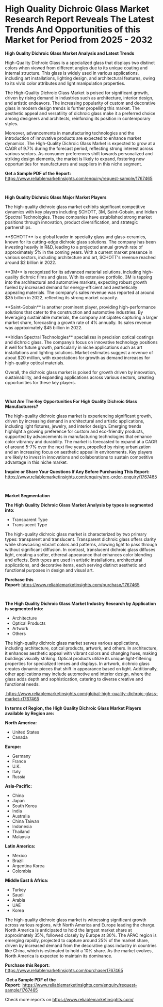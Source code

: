 <p><h1>High Quality Dichroic Glass Market Research Report Reveals The Latest Trends And Opportunities of this Market for Period from 2025 - 2032</h1></p><p><strong>High Quality Dichroic Glass Market Analysis and Latest Trends</strong></p>
<p><p>High-Quality Dichroic Glass is a specialized glass that displays two distinct colors when viewed from different angles due to its unique coating and internal structure. This glass is widely used in various applications, including art installations, lighting design, and architectural features, owing to its vivid color attributes and light manipulation properties.</p><p>The High-Quality Dichroic Glass Market is poised for significant growth, driven by rising demand in industries such as architecture, interior design, and artistic endeavors. The increasing popularity of custom and decorative glass in modern design trends is further propelling this market. The aesthetic appeal and versatility of dichroic glass make it a preferred choice among designers and architects, reinforcing its position in contemporary styles.</p><p>Moreover, advancements in manufacturing technologies and the introduction of innovative products are expected to enhance market dynamics. The High-Quality Dichroic Glass Market is expected to grow at a CAGR of 9.7% during the forecast period, reflecting strong interest across various sectors. As consumer preferences shift towards personalized and striking design elements, the market is likely to expand, fostering new opportunities for manufacturers and suppliers in this niche segment.</p></p>
<p><strong>Get a Sample PDF of the Report:&nbsp;</strong> <a href="https://www.reliablemarketinsights.com/enquiry/request-sample/1767465?utm_campaign=2110&utm_medium=2&utm_source=Github&utm_content=ia&utm_term=02022025&utm_id=high-quality-dichroic-glass">https://www.reliablemarketinsights.com/enquiry/request-sample/1767465</a></p>
<p>&nbsp;</p>
<p><strong>High Quality Dichroic Glass Major Market Players</strong></p>
<p><p>The high-quality dichroic glass market exhibits significant competitive dynamics with key players including SCHOTT, 3M, Saint-Gobain, and Iridian Spectral Technologies. These companies have established strong market positions through innovation, product diversification, and strategic partnerships.</p><p>**SCHOTT** is a global leader in specialty glass and glass-ceramics, known for its cutting-edge dichroic glass solutions. The company has been investing heavily in R&D, leading to a projected annual growth rate of approximately 5% in the coming years. With a current market presence in various sectors, including architecture and art, SCHOTT's revenue reached around $2 billion in 2022.</p><p>**3M** is recognized for its advanced material solutions, including high-quality dichroic films and glass. With its extensive portfolio, 3M is tapping into the architectural and automotive markets, expecting robust growth fueled by increased demand for energy-efficient and aesthetically appealing materials. The company's sales revenue was reported at around $35 billion in 2022, reflecting its strong market capacity.</p><p>**Saint-Gobain** is another prominent player, providing high-performance solutions that cater to the construction and automotive industries. By leveraging sustainable materials, the company anticipates capturing a larger market share, forecasting a growth rate of 4% annually. Its sales revenue was approximately $45 billion in 2022.</p><p>**Iridian Spectral Technologies** specializes in precision optical coatings and dichroic glass. The company’s focus on innovative technology positions it well for future growth, particularly in niche applications such as art installations and lighting solutions. Market estimates suggest a revenue of about $20 million, with expectations for growth as demand increases for high-quality optical materials.</p><p>Overall, the dichroic glass market is poised for growth driven by innovation, sustainability, and expanding applications across various sectors, creating opportunities for these key players.</p></p>
<p>&nbsp;</p>
<p><strong>What Are The Key Opportunities For High Quality Dichroic Glass Manufacturers?</strong></p>
<p><p>The high-quality dichroic glass market is experiencing significant growth, driven by increasing demand in architectural and artistic applications, including light fixtures, jewelry, and interior design. Emerging trends highlight a growing preference for custom and eco-friendly products, supported by advancements in manufacturing technologies that enhance color vibrancy and durability. The market is forecasted to expand at a CAGR of around 5-7% over the next five years, propelled by rising urbanization and an increasing focus on aesthetic appeal in environments. Key players are likely to invest in innovations and collaborations to sustain competitive advantage in this niche market.</p></p>
<p><strong>Inquire or Share Your Questions If Any Before Purchasing This Report:</strong> <a href="https://www.reliablemarketinsights.com/enquiry/pre-order-enquiry/1767465?utm_campaign=2110&utm_medium=2&utm_source=Github&utm_content=ia&utm_term=02022025&utm_id=high-quality-dichroic-glass">https://www.reliablemarketinsights.com/enquiry/pre-order-enquiry/1767465</a></p>
<p>&nbsp;</p>
<p><strong>Market Segmentation</strong></p>
<p><strong>The High Quality Dichroic Glass Market Analysis by types is segmented into:</strong></p>
<p><ul><li>Transparent Type</li><li>Translucent Type</li></ul></p>
<p><p>The high-quality dichroic glass market is characterized by two primary types: transparent and translucent. Transparent dichroic glass offers clarity while showcasing vibrant colors and patterns, allowing light to pass through without significant diffusion. In contrast, translucent dichroic glass diffuses light, creating a softer, ethereal appearance that enhances color blending and effects. Both types are used in artistic installations, architectural applications, and decorative items, each serving distinct aesthetic and functional purposes in design and visual art.</p></p>
<p><strong>Purchase this Report:&nbsp;</strong><a href="https://www.reliablemarketinsights.com/purchase/1767465?utm_campaign=2110&utm_medium=2&utm_source=Github&utm_content=ia&utm_term=02022025&utm_id=high-quality-dichroic-glass">https://www.reliablemarketinsights.com/purchase/1767465</a></p>
<p>&nbsp;</p>
<p><strong>The High Quality Dichroic Glass Market Industry Research by Application is segmented into:</strong></p>
<p><ul><li>Architecture</li><li>Optical Products</li><li>Artwork</li><li>Others</li></ul></p>
<p><p>The high-quality dichroic glass market serves various applications, including architecture, optical products, artwork, and others. In architecture, it enhances aesthetic appeal with vibrant colors and changing hues, making buildings visually striking. Optical products utilize its unique light-filtering properties for specialized lenses and displays. In artwork, dichroic glass creates dynamic pieces that shift in appearance based on light. Additionally, other applications may include automotive and interior design, where the glass adds depth and sophistication, catering to diverse creative and functional needs.</p></p>
<p><a href="https://www.reliablemarketinsights.com/global-high-quality-dichroic-glass-market-r1767465?utm_campaign=2110&utm_medium=2&utm_source=Github&utm_content=ia&utm_term=02022025&utm_id=high-quality-dichroic-glass">&nbsp;https://www.reliablemarketinsights.com/global-high-quality-dichroic-glass-market-r1767465</a></p>
<p><strong>In terms of Region, the High Quality Dichroic Glass Market Players available by Region are:</strong></p>
<p>
    <p> <strong> North America: </strong>
        <ul>
            <li>United States</li>
            <li>Canada</li>
        </ul>
        </p> 
    <p> <strong> Europe: </strong>
        <ul>
            <li>Germany</li>
            <li>France</li>
            <li>U.K.</li>
            <li>Italy</li>
            <li>Russia</li>
        </ul>
        </p> 
    <p> <strong> Asia-Pacific: </strong>
        <ul>
            <li>China</li>
            <li>Japan</li>
            <li>South Korea</li>
            <li>India</li>
            <li>Australia</li>
            <li>China Taiwan</li>
            <li>Indonesia</li>
            <li>Thailand</li>
            <li>Malaysia</li>
        </ul>
        </p> 
    <p> <strong> Latin America: </strong>
        <ul>
            <li>Mexico</li>
            <li>Brazil</li>
            <li>Argentina Korea</li>
            <li>Colombia</li>
        </ul>
        </p> 
    <p> <strong> Middle East & Africa: </strong>
        <ul>
            <li>Turkey</li>
            <li>Saudi</li>
            <li>Arabia</li>
            <li>UAE</li>
            <li>Korea</li>
        </ul>
    </p>
    </p>
<p><p>The high-quality dichroic glass market is witnessing significant growth across various regions, with North America and Europe leading the charge. North America is anticipated to hold the largest market share at approximately 35%, followed closely by Europe at 30%. The APAC region is emerging rapidly, projected to capture around 25% of the market share, driven by increased demand from the decorative glass industry in countries like China, which is estimated to hold a 10% share. As the market evolves, North America is expected to maintain its dominance.</p></p>
<p><strong>Purchase this Report: </strong><a href="https://www.reliablemarketinsights.com/purchase/1767465?utm_campaign=2110&utm_medium=2&utm_source=Github&utm_content=ia&utm_term=02022025&utm_id=high-quality-dichroic-glass">https://www.reliablemarketinsights.com/purchase/1767465</a></p>
<p>&nbsp;<strong>Get a Sample PDF of the Report:&nbsp;&nbsp;</strong><a href="https://www.reliablemarketinsights.com/enquiry/request-sample/1767465?utm_campaign=2110&utm_medium=2&utm_source=Github&utm_content=ia&utm_term=02022025&utm_id=high-quality-dichroic-glass">https://www.reliablemarketinsights.com/enquiry/request-sample/1767465</a></p>
<p><strong></strong></p>
<p>Check more reports on <a href="https://www.reliablemarketinsights.com/?utm_campaign=2110&utm_medium=2&utm_source=Github&utm_content=ia&utm_term=02022025&utm_id=high-quality-dichroic-glass">https://www.reliablemarketinsights.com/</a></p>